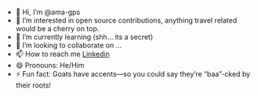 - 👋 Hi, I’m @ama-gps
- 👀 I’m interested in open source contributions, anything travel related would be a cherry on top.
- 🌱 I’m currently learning (shh... its a secret)
- 💞️ I’m looking to collaborate on ...
- 📫 How to reach me [Linkedin](https://www.linkedin.com/in/gsingh0719/)
- 😄 Pronouns: He/Him
- ⚡ Fun fact: Goats have accents—so you could say they’re “baa”-cked by their roots!

<!---
ama-gps/ama-gps is a ✨ special ✨ repository because its `README.md` (this file) appears on your GitHub profile.
You can click the Preview link to take a look at your changes.
--->
